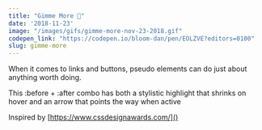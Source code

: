 ```yaml
---
title: "Gimme More 🦃"
date: '2018-11-23'
image: "/images/gifs/gimme-more-nov-23-2018.gif"
codepen_link: "https://codepen.io/bloom-dan/pen/EOLZVE?editors=0100"
slug: gimme-more
---
```


When it comes to links and buttons, pseudo elements can do just about anything worth doing.

This :before + :after combo has both a stylistic highlight that shrinks on hover and an arrow that points the way when active

Inspired by [https://www.cssdesignawards.com/]()
